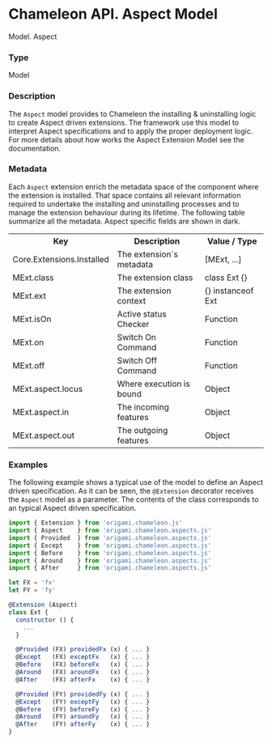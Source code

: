 # Chameleon API. Aspect Model

<p class="lead">Model. Aspect</p>

### Type

Model

### Description

The `Aspect` model provides to Chameleon the installing & uninstalling logic to create Aspect driven extensions. The framework use this model to interpret Aspect specifications and to apply the proper deployment logic. For more details about how works the Aspect Extension Model see the documentation.

### Metadata

Each `Aspect` extension enrich the metadata space of the component where the extension is installed. That space contains all relevant information required to undertake the installing and uninstalling processes and to manage the extension behaviour during its lifetime. The following table summarize all the metadata. Aspect specific fields are shown in dark.

<table>
  <tr class="inherited">
    <th>Key</th>
    <th>Description</th>
    <th>Value / Type</th>
  </tr>
  <tr class="inherited">
    <td>Core.Extensions.Installed</td>
    <td>The extension`s metadata</td>
    <td>[MExt, ...]</td>
  </tr>
  <tr class="inherited">
    <td>MExt.class</td>
    <td>The extension class</td>
    <td>class Ext {}</td>
  </tr>
  <tr class="inherited">
    <td>MExt.ext</td>
    <td>The extension context</td>
    <td> {} instanceof Ext</td>
  </tr>
  <tr class="inherited">
    <td>MExt.isOn</td>
    <td>Active status Checker </td>
    <td>Function</td>
  </tr>
  <tr class="inherited">
    <td>MExt.on</td>
    <td>Switch On Command</td>
    <td>Function</td>
  </tr>
  <tr class="inherited">
    <td>MExt.off</td>
    <td>Switch Off Command</td>
    <td>Function</td>
  </tr>
  <tr>
    <td>MExt.aspect.locus</td>
    <td>Where execution is bound</td>
    <td>Object</td>
  </tr>
  <tr>
    <td>MExt.aspect.in</td>
    <td>The incoming features</td>
    <td>Object</td>
  </tr>
  <tr>
    <td>MExt.aspect.out</td>
    <td>The outgoing features</td>
    <td>Object</td>
  </tr>
</table>

### Examples

The following example shows a typical use of the model to define an Aspect driven specification. As it can be seen, the `@Extension` decorator receives the `Aspect` model as a parameter. The contents of the class corresponds to an typical Aspect driven specification.  

```Javascript
import { Extension } from 'origami.chameleon.js'
import { Aspect    } from 'origami.chameleon.aspects.js'
import { Provided  } from 'origami.chameleon.aspects.js'
import { Except    } from 'origami.chameleon.aspects.js'
import { Before    } from 'origami.chameleon.aspects.js'
import { Around    } from 'origami.chameleon.aspects.js'
import { After     } from 'origami.chameleon.aspects.js'

let FX = 'fx'
let FY = 'fy'

@Extension (Aspect)
class Ext {
  constructor () {
    ...
  }

  @Provided (FX) providedFx (x) { ... }
  @Except   (FX) exceptFx   (x) { ... }
  @Before   (FX) beforeFx   (x) { ... }
  @Around   (FX) aroundFx   (x) { ... }
  @After    (FX) afterFx    (x) { ... }

  @Provided (FY) providedFy (x) { ... }
  @Except   (FY) exceptFy   (x) { ... }
  @Before   (FY) beforeFy   (x) { ... }
  @Around   (FY) aroundFy   (x) { ... }
  @After    (FY) afterFy    (x) { ... }
}
```
